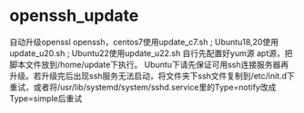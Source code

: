 # openssh_update
自动升级openssl openssh，centos7使用update_c7.sh ; Ubuntu18,20使用update_u20.sh ; Ubuntu22使用update_u22.sh  自行先配置好yum源 apt源，把脚本文件放到/home/update下执行。
Ubuntu下请先保证可用ssh连接服务器再升级。若升级完后出现ssh服务无法启动，将文件夹下ssh文件复制到/etc/init.d下重试，或者将/usr/lib/systemd/system/sshd.service里的Type=notify改成Type=simple后重试
